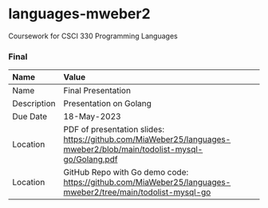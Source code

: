 # languages-mweber2
Coursework for CSCI 330 Programming Languages 

### Final

| Name | Value |
| :--- | :--- |
| Name | Final Presentation |
| Description | Presentation on Golang |
| Due Date | 18-May-2023 |
| Location | PDF of presentation slides: https://github.com/MiaWeber25/languages-mweber2/blob/main/todolist-mysql-go/Golang.pdf |
| Location | GitHub Repo with Go demo code: https://github.com/MiaWeber25/languages-mweber2/tree/main/todolist-mysql-go |
